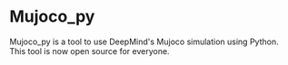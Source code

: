 # Mujoco_py
Mujoco_py is a tool to use DeepMind's Mujoco simulation using Python. This tool is now open source for everyone.


